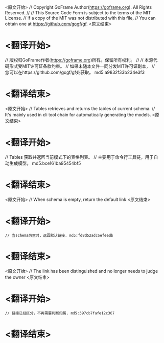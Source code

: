 
<原文开始>
// Copyright GoFrame Author(https://goframe.org). All Rights Reserved.
//
// This Source Code Form is subject to the terms of the MIT License.
// If a copy of the MIT was not distributed with this file,
// You can obtain one at https://github.com/gogf/gf.
<原文结束>

# <翻译开始>
// 版权归GoFrame作者(https://goframe.org)所有。保留所有权利。
//
// 本源代码形式受MIT许可证条款约束。
// 如果未随本文件一同分发MIT许可证副本，
// 您可以在https://github.com/gogf/gf处获取。 md5:a9832f33b234e3f3
# <翻译结束>


<原文开始>
// Tables retrieves and returns the tables of current schema.
// It's mainly used in cli tool chain for automatically generating the models.
<原文结束>

# <翻译开始>
// Tables 获取并返回当前模式下的表格列表。
// 主要用于命令行工具链，用于自动生成模型。 md5:bce161ba95454bf5
# <翻译结束>


<原文开始>
// When schema is empty, return the default link
<原文结束>

# <翻译开始>
	// 当schema为空时，返回默认链接. md5:fd8d52adc6efeedb
# <翻译结束>


<原文开始>
// The link has been distinguished and no longer needs to judge the owner
<原文结束>

# <翻译开始>
	// 链接已经区分，不再需要判断归属. md5:397cb7fafe12c367
# <翻译结束>

